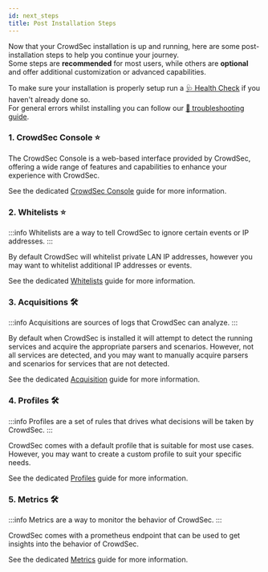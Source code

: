 ```yaml
---
id: next_steps
title: Post Installation Steps
---
```


Now that your CrowdSec installation is up and running, here are some post-installation steps to help you continue your journey.  
Some steps are **recommended** <span class={{sideBarItemRecommended}}><a href=""></a></span> for most users, while others are **optional** <span class={{sideBarItemRecommended}}><a href=""></a></span> and offer additional customization or advanced capabilities.  

To make sure your installation is properly setup run a [🩺 Health Check](/getting_started/health_check) if you haven't already done so.  
For general errors whilst installing you can follow our [🚨 troubleshooting guide](/getting_started/post_installation/troubleshoot.mdx).

### 1. CrowdSec Console ⭐

The CrowdSec Console is a web-based interface provided by CrowdSec, offering a wide range of features and capabilities to enhance your experience with CrowdSec.

See the dedicated [CrowdSec Console](/getting_started/post_installation/console.mdx) guide for more information.


### 2. Whitelists ⭐

:::info
Whitelists are a way to tell CrowdSec to ignore certain events or IP addresses.
:::

By default CrowdSec will whitelist private LAN IP addresses, however you may want to whitelist additional IP addresses or events.

See the dedicated [Whitelists](/getting_started/post_installation/whitelists.mdx) guide for more information.

### 3. Acquisitions 🛠️

:::info
Acquisitions are sources of logs that CrowdSec can analyze.
:::

By default when CrowdSec is installed it will attempt to detect the running services and acquire the appropriate parsers and scenarios. However, not all services are detected, and you may want to manually acquire parsers and scenarios for services that are not detected.

See the dedicated [Acquisition](/getting_started/post_installation/acquisition.mdx) guide for more information.

### 4. Profiles 🛠️

:::info
Profiles are a set of rules that drives what decisions will be taken by CrowdSec.
:::

CrowdSec comes with a default profile that is suitable for most use cases. However, you may want to create a custom profile to suit your specific needs.

See the dedicated [Profiles](/getting_started/post_installation/profiles.mdx) guide for more information.

### 5. Metrics 🛠️

:::info
Metrics are a way to monitor the behavior of CrowdSec.
:::

CrowdSec comes with a prometheus endpoint that can be used to get insights into the behavior of CrowdSec.

See the dedicated [Metrics](/getting_started/post_installation/metrics.mdx) guide for more information.
